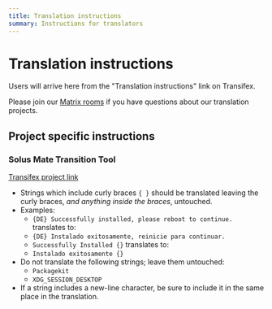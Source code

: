 ```yaml
---
title: Translation instructions
summary: Instructions for translators
---
```


# Translation instructions

Users will arrive here from the "Translation instructions" link on Transifex.

Please join our [Matrix rooms](/docs/user/contributing/getting-involved.md#matrix-chat) if you have questions about our translation projects.

## Project specific instructions

### Solus Mate Transition Tool

[Transifex project link](https://app.transifex.com/solus/solus-mate-transition-tool/)

- Strings which include curly braces `{ }` should be translated leaving the curly braces, _and anything inside the braces_, untouched.
- Examples:
  - `{DE} Successfully installed, please reboot to continue.` translates to:
  - `{DE} Instalado exitosamente, reinicie para continuar.`
  - `Successfully Installed {}` translates to:
  - `Instalado exitosamente {}`
- Do not translate the following strings; leave them untouched:
  - `Packagekit`
  - `XDG_SESSION_DESKTOP`
- If a string includes a new-line character, be sure to include it in the same place in the translation.
